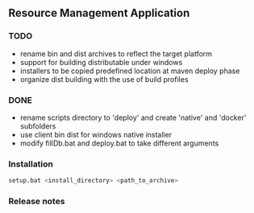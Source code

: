 ## Resource Management Application 

### TODO

- rename bin and dist archives to reflect the target platform
- support for building distributable under windows
- installers to be copied predefined location at maven deploy phase
- organize dist building with the use of build profiles

### DONE

- rename scripts directory to 'deploy' and create 'native' and 'docker' subfolders
- use client bin dist for windows native installer
- modify fillDb.bat and deploy.bat to take different arguments
 

### Installation

``` bash
setup.bat <install_directory> <path_to_archive>
```

### Release notes